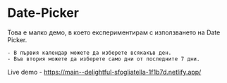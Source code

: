 # Date-Picker

Това е малко демо, в което експериментирам с използването на Date Picker.

    - В първия календар можете да изберете всякакъв ден.
    - Във втория можете да изберете само дни от последните 7 дни.

Live demo - https://main--delightful-sfogliatella-1f1b7d.netlify.app/
